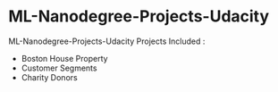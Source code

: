 # ML-Nanodegree-Projects-Udacity
ML-Nanodegree-Projects-Udacity
Projects Included :
- Boston House Property
- Customer Segments
- Charity Donors
